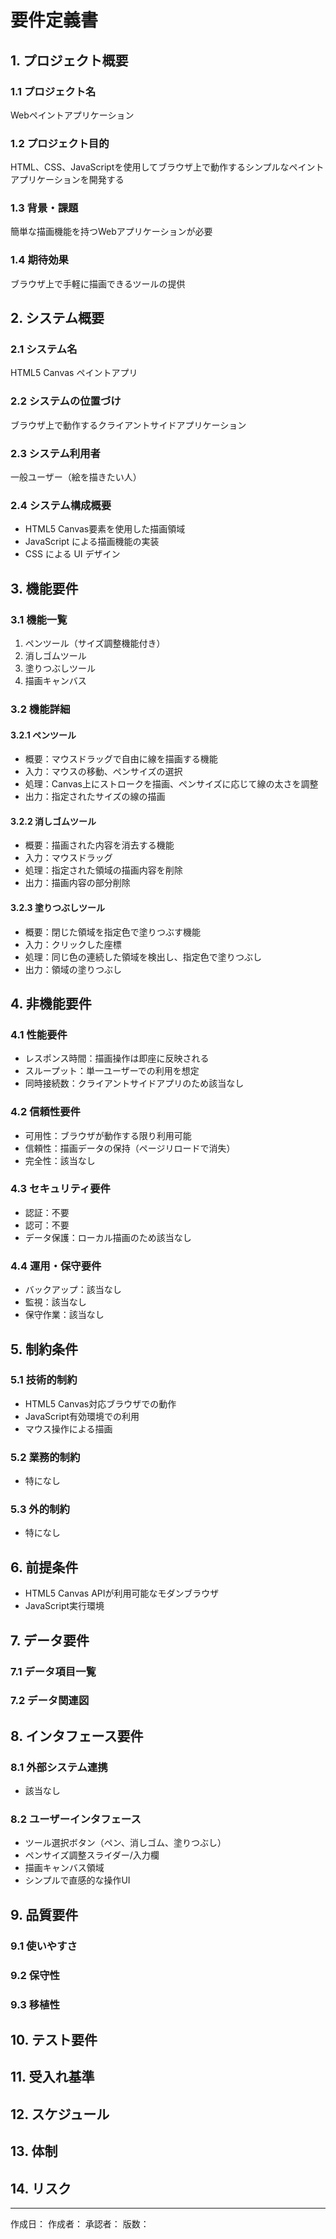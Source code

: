 # 要件定義書

## 1. プロジェクト概要
### 1.1 プロジェクト名
Webペイントアプリケーション

### 1.2 プロジェクト目的
HTML、CSS、JavaScriptを使用してブラウザ上で動作するシンプルなペイントアプリケーションを開発する

### 1.3 背景・課題
簡単な描画機能を持つWebアプリケーションが必要

### 1.4 期待効果
ブラウザ上で手軽に描画できるツールの提供

## 2. システム概要
### 2.1 システム名
HTML5 Canvas ペイントアプリ

### 2.2 システムの位置づけ
ブラウザ上で動作するクライアントサイドアプリケーション

### 2.3 システム利用者
一般ユーザー（絵を描きたい人）

### 2.4 システム構成概要
- HTML5 Canvas要素を使用した描画領域
- JavaScript による描画機能の実装
- CSS による UI デザイン

## 3. 機能要件
### 3.1 機能一覧
1. ペンツール（サイズ調整機能付き）
2. 消しゴムツール
3. 塗りつぶしツール
4. 描画キャンバス

### 3.2 機能詳細
#### 3.2.1 ペンツール
- 概要：マウスドラッグで自由に線を描画する機能
- 入力：マウスの移動、ペンサイズの選択
- 処理：Canvas上にストロークを描画、ペンサイズに応じて線の太さを調整
- 出力：指定されたサイズの線の描画

#### 3.2.2 消しゴムツール
- 概要：描画された内容を消去する機能
- 入力：マウスドラッグ
- 処理：指定された領域の描画内容を削除
- 出力：描画内容の部分削除

#### 3.2.3 塗りつぶしツール
- 概要：閉じた領域を指定色で塗りつぶす機能
- 入力：クリックした座標
- 処理：同じ色の連続した領域を検出し、指定色で塗りつぶし
- 出力：領域の塗りつぶし

## 4. 非機能要件
### 4.1 性能要件
- レスポンス時間：描画操作は即座に反映される
- スループット：単一ユーザーでの利用を想定
- 同時接続数：クライアントサイドアプリのため該当なし

### 4.2 信頼性要件
- 可用性：ブラウザが動作する限り利用可能
- 信頼性：描画データの保持（ページリロードで消失）
- 完全性：該当なし

### 4.3 セキュリティ要件
- 認証：不要
- 認可：不要
- データ保護：ローカル描画のため該当なし

### 4.4 運用・保守要件
- バックアップ：該当なし
- 監視：該当なし
- 保守作業：該当なし

## 5. 制約条件
### 5.1 技術的制約
- HTML5 Canvas対応ブラウザでの動作
- JavaScript有効環境での利用
- マウス操作による描画

### 5.2 業務的制約
- 特になし

### 5.3 外的制約
- 特になし

## 6. 前提条件
- HTML5 Canvas APIが利用可能なモダンブラウザ
- JavaScript実行環境

## 7. データ要件
### 7.1 データ項目一覧

### 7.2 データ関連図

## 8. インタフェース要件
### 8.1 外部システム連携
- 該当なし

### 8.2 ユーザーインタフェース
- ツール選択ボタン（ペン、消しゴム、塗りつぶし）
- ペンサイズ調整スライダー/入力欄
- 描画キャンバス領域
- シンプルで直感的な操作UI

## 9. 品質要件
### 9.1 使いやすさ

### 9.2 保守性

### 9.3 移植性

## 10. テスト要件

## 11. 受入れ基準

## 12. スケジュール

## 13. 体制

## 14. リスク

---
作成日：
作成者：
承認者：
版数：